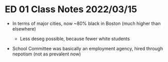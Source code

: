 # ED 01 Class Notes 2022/03/15

* In terms of major cities, now ~80% black in Boston (much higher than elsewhere)
  * Less deseg possible, because fewer white students

* School Committee was basically an employment agency, hired through nepotism
  (not as prevalent now)

